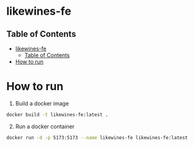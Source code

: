# likewines-fe
## Table of Contents
- [likewines-fe](#likewines-fe)
  - [Table of Contents](#table-of-contents)
- [How to run](#how-to-run)

# How to run
1. Build a docker image
```bash
docker build -t likewines-fe:latest .
```

2. Run a docker container
```bash
docker run -d -p 5173:5173 --name likewines-fe likewines-fe:latest
```
